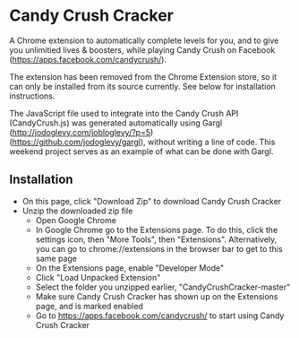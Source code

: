# Candy Crush Cracker

A Chrome extension to automatically complete levels for you, and to give you unlimitied lives & boosters, while playing Candy Crush on Facebook (https://apps.facebook.com/candycrush/).

The extension has been removed from the Chrome Extension store, so it can only be installed from its source currently. See below for installation instructions.

The JavaScript file used to integrate into the Candy Crush API (CandyCrush.js) was generated automatically using Gargl (http://jodoglevy.com/jobloglevy/?p=5) (https://github.com/jodoglevy/gargl), without writing a line of code. This weekend project serves as an example of what can be done with Gargl.

## Installation

  * On this page, click "Download Zip" to download Candy Crush Cracker
  * Unzip the downloaded zip file
	* Open Google Chrome
	* In Google Chrome go to the Extensions page. To do this, click the settings icon, then "More Tools", then "Extensions". Alternatively, you can go to chrome://extensions in the browser bar to get to this same page
	* On the Extensions page, enable "Developer Mode"
	* Click "Load Unpacked Extension"
	* Select the folder you unzipped earlier, "CandyCrushCracker-master"
	* Make sure Candy Crush Cracker has shown up on the Extensions page, and is marked enabled
	* Go to https://apps.facebook.com/candycrush/ to start using Candy Crush Cracker
